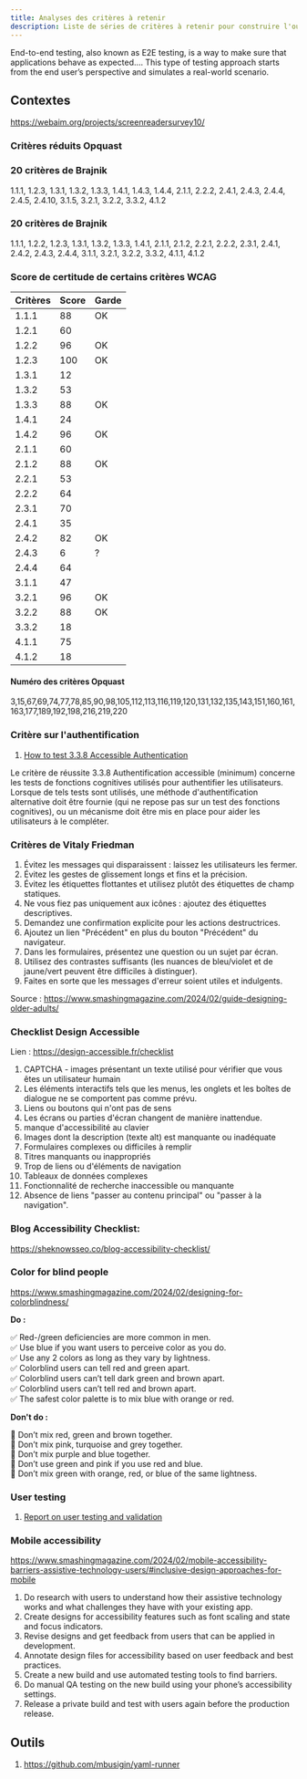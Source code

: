 ```yaml
---
title: Analyses des critères à retenir
description: Liste de séries de critères à retenir pour construire l'outil d'évaluation
---
```


End-to-end testing, also known as E2E testing, is a way to make sure that applications behave as expected…. This type of testing approach starts from the end user’s perspective and simulates a real-world scenario.


## Contextes

https://webaim.org/projects/screenreadersurvey10/

### Critères réduits Opquast

### 20 critères de Brajnik

1.1.1, 1.2.3, 1.3.1, 1.3.2, 1.3.3, 1.4.1, 1.4.3, 1.4.4, 2.1.1, 2.2.2, 2.4.1, 2.4.3, 2.4.4, 2.4.5, 2.4.10, 3.1.5, 3.2.1, 3.2.2, 3.3.2, 4.1.2

### 20 critères de Brajnik

1.1.1, 1.2.2, 1.2.3, 1.3.1, 1.3.2, 1.3.3, 1.4.1, 2.1.1, 2.1.2, 2.2.1, 2.2.2, 2.3.1, 2.4.1, 2.4.2, 2.4.3, 2.4.4, 3.1.1, 3.2.1, 3.2.2, 3.3.2, 4.1.1, 4.1.2


### Score de certitude de certains critères WCAG

| Critères | Score  |  Garde  |
|----------|--------|---------|
|1.1.1     |     88 |    OK   |
|1.2.1     |     60 |         |
|1.2.2     |     96 |    OK   |
|1.2.3     |    100 |    OK   |
|1.3.1     |     12 |         |
|1.3.2     |     53 |         |
|1.3.3     |     88 |    OK   |
|1.4.1     |     24 |         |
|1.4.2     |     96 |    OK   |
|2.1.1     |     60 |         |
|2.1.2     |     88 |    OK   |
|2.2.1     |     53 |         |
|2.2.2     |     64 |         |
|2.3.1     |     70 |         |
|2.4.1     |     35 |         |
|2.4.2     |     82 |    OK   |
|2.4.3     |     6  |     ?   |
|2.4.4     |     64 |         |
|3.1.1     |     47 |         |
|3.2.1     |     96 |    OK   |
|3.2.2     |     88 |    OK   |
|3.3.2     |     18 |         |
|4.1.1     |     75 |         |
|4.1.2     |     18 |         |

#### Numéro des critères Opquast

3,15,67,69,74,77,78,85,90,98,105,112,113,116,119,120,131,132,135,143,151,160,161,163,177,189,192,198,216,219,220

### Critère sur l'authentification

 1. [How to test 3.3.8 Accessible Authentication](https://www.tpgi.com/how-to-test-3-3-8-accessible-authentication-minimum/)

 Le critère de réussite 3.3.8 Authentification accessible (minimum) concerne les tests de fonctions cognitives utilisés pour authentifier les utilisateurs. Lorsque de tels tests sont utilisés, une méthode d'authentification alternative doit être fournie (qui ne repose pas sur un test des fonctions cognitives), ou un mécanisme doit être mis en place pour aider les utilisateurs à le compléter.

### Critères de Vitaly Friedman

1. Évitez les messages qui disparaissent : laissez les utilisateurs les fermer.
1. Évitez les gestes de glissement longs et fins et la précision.
1. Évitez les étiquettes flottantes et utilisez plutôt des étiquettes de champ statiques.
1. Ne vous fiez pas uniquement aux icônes : ajoutez des étiquettes descriptives.
1. Demandez une confirmation explicite pour les actions destructrices.
1. Ajoutez un lien "Précédent" en plus du bouton "Précédent" du navigateur.
1. Dans les formulaires, présentez une question ou un sujet par écran.
1. Utilisez des contrastes suffisants (les nuances de bleu/violet et de jaune/vert peuvent être difficiles à distinguer).
1. Faites en sorte que les messages d'erreur soient utiles et indulgents.

Source : https://www.smashingmagazine.com/2024/02/guide-designing-older-adults/

### Checklist Design Accessible

Lien : https://design-accessible.fr/checklist

1. CAPTCHA - images présentant un texte utilisé pour vérifier que vous êtes un utilisateur humain
1. Les éléments interactifs tels que les menus, les onglets et les boîtes de dialogue ne se comportent pas comme prévu.
1. Liens ou boutons qui n'ont pas de sens
1. Les écrans ou parties d'écran changent de manière inattendue.
1. manque d'accessibilité au clavier
1. Images dont la description (texte alt) est manquante ou inadéquate
1. Formulaires complexes ou difficiles à remplir
1. Titres manquants ou inappropriés
1. Trop de liens ou d'éléments de navigation
1. Tableaux de données complexes
1. Fonctionnalité de recherche inaccessible ou manquante
1. Absence de liens "passer au contenu principal" ou "passer à la navigation".

### Blog Accessibility Checklist:

https://sheknowsseo.co/blog-accessibility-checklist/


### Color for blind people

<https://www.smashingmagazine.com/2024/02/designing-for-colorblindness/>

**Do :**

✅ Red-/green deficiencies are more common in men.  
✅ Use blue if you want users to perceive color as you do.  
✅ Use any 2 colors as long as they vary by lightness.  
✅ Colorblind users can tell red and green apart.  
✅ Colorblind users can’t tell dark green and brown apart.  
✅ Colorblind users can’t tell red and brown apart.  
✅ The safest color palette is to mix blue with orange or red.  

**Don't do :**

🚫 Don’t mix red, green and brown together.  
🚫 Don’t mix pink, turquoise and grey together.  
🚫 Don’t mix purple and blue together.  
🚫 Don’t use green and pink if you use red and blue.  
🚫 Don’t mix green with orange, red, or blue of the same lightness.  

### User testing

 1. [Report on user testing and validation](https://accessibilitycluster.com/main-results/user-testing)

### Mobile accessibility

https://www.smashingmagazine.com/2024/02/mobile-accessibility-barriers-assistive-technology-users/#inclusive-design-approaches-for-mobile

 1. Do research with users to understand how their assistive technology works and what challenges they have with your existing app.
 1. Create designs for accessibility features such as font scaling and state and focus indicators.
 1. Revise designs and get feedback from users that can be applied in development.
 1. Annotate design files for accessibility based on user feedback and best practices.
 1. Create a new build and use automated testing tools to find barriers.
 1. Do manual QA testing on the new build using your phone’s accessibility settings.
 1. Release a private build and test with users again before the production release.

## Outils

 1. https://github.com/mbusigin/yaml-runner